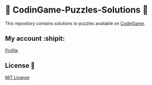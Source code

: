 # :game_die: CodinGame-Puzzles-Solutions :jigsaw:
This repository contains solutions to puzzles available on [CodinGame](https://www.codingame.com/home).

## My account :shipit:
[Profile](https://www.codingame.com/profile/c4faf89247f292878ba8359a5e6d8d748957724)

## License :page_facing_up:
[MIT License](https://choosealicense.com/licenses/mit/)
